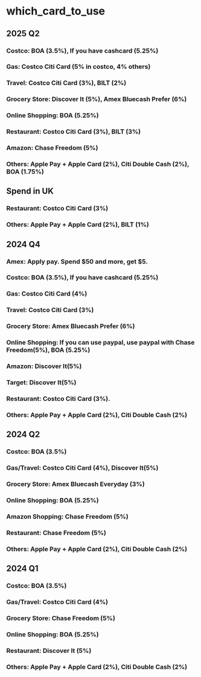 # which_card_to_use
## 2025 Q2
### Costco: BOA (3.5%), If you have cashcard (5.25%)
### Gas: Costco Citi Card (5% in costco, 4% others)
### Travel: Costco Citi Card (3%), BILT (2%)
### Grocery Store: Discover It (5%), Amex Bluecash Prefer (6%)
### Online Shopping: BOA (5.25%)
### Restaurant: Costco Citi Card (3%), BILT (3%)
### Amazon: Chase Freedom (5%)
### Others: Apple Pay + Apple Card (2%), Citi Double Cash (2%), BOA (1.75%)

## Spend in UK
### Restaurant: Costco Citi Card (3%)
### Others: Apple Pay + Apple Card (2%), BILT (1%)

## 2024 Q4
### Amex: Apply pay. Spend $50 and more, get $5.
### Costco: BOA (3.5%), If you have cashcard (5.25%)
### Gas: Costco Citi Card (4%)
### Travel: Costco Citi Card (3%)
### Grocery Store: Amex Bluecash Prefer (6%)
### Online Shopping: If you can use paypal, use paypal with Chase Freedom(5%), BOA (5.25%)
### Amazon: Discover It(5%)
### Target: Discover It(5%)
### Restaurant: Costco Citi Card (3%).
### Others: Apple Pay + Apple Card (2%), Citi Double Cash (2%)



## 2024 Q2
### Costco: BOA (3.5%)
### Gas/Travel: Costco Citi Card (4%), Discover It(5%)
### Grocery Store: Amex Bluecash Everyday (3%)
### Online Shopping: BOA (5.25%)
### Amazon Shopping: Chase Freedom (5%)
### Restaurant: Chase Freedom (5%)
### Others: Apple Pay + Apple Card (2%), Citi Double Cash (2%)

## 2024 Q1
### Costco: BOA (3.5%)
### Gas/Travel: Costco Citi Card (4%)
### Grocery Store: Chase Freedom (5%)
### Online Shopping: BOA (5.25%)
### Restaurant: Discover It (5%)
### Others: Apple Pay + Apple Card (2%), Citi Double Cash (2%)
